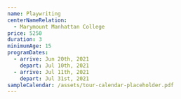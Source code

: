 ```yaml
---
name: Playwriting
centerNameRelation:
  - Marymount Manhattan College
price: 5250
duration: 3
minimumAge: 15
programDates:
  - arrive: Jun 20th, 2021
    depart: Jul 10th, 2021
  - arrive: Jul 11th, 2021
    depart: Jul 31st, 2021
sampleCalendar: /assets/tour-calendar-placeholder.pdf
---
```

